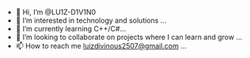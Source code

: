 - 👋 Hi, I’m @LU1Z-D1V1N0
- 👀 I’m interested in technology and solutions ...
- 🌱 I’m currently learning C++/C#...
- 💞️ I’m looking to collaborate on projects where I can learn and grow ...
- 📫 How to reach me luizdivinous2507@gmail.com ...

<!---
LU1Z-D1V1N0/LU1Z-D1V1N0 is a ✨ special ✨ repository because its `README.md` (this file) appears on your GitHub profile.
You can click the Preview link to take a look at your changes.
--->
